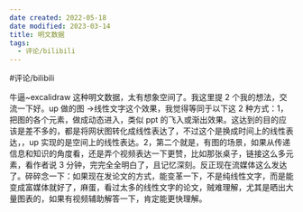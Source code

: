 ```yaml
---
date created: 2022-05-18
date modified: 2023-03-14
title: 明文数据
tags:
  - 评论/bilibili
---
```


#评论/bilibili

牛逼~excalidraw 这种明文数据，太有想象空间了。我这里提 2 个我的想法，交流一下好。up 做的图 ->线性文字这个效果，我觉得等同于以下这 2 种方式：1，把图的各个元素，做成动态进入，类似 ppt 的飞入或渐出效果。这达到的目的应该是差不多的，都是将网状图转化成线性表达了，不过这个是换成时间上的线性表达，，up 实现的是空间上的线性表达。2，第二个就是，有图的场景，如果从传递信息和知识的角度看，还是弄个视频表达一下更赞，比如那张桌子，链接这么多元素，看作者说 3 分钟，完完全全明白了，且记忆深刻。反正现在流媒体这么发达了。碎碎念一下：如果现在发论文的方式，能变革一下，不是纯线性文字，而是能变成富媒体就好了，麻蛋，看过太多的线性文字的论文，贼难理解，尤其是晒出大量图表的，如果有视频辅助解答一下，肯定能更快理解。
